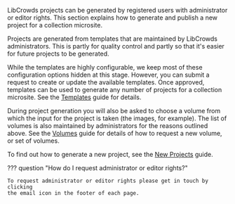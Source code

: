 LibCrowds projects can be generated by registered users with administrator or
editor rights. This section explains how to generate and publish a new project
for a collection microsite.

Projects are generated from templates that are maintained by LibCrowds
administrators. This is partly for quality control and partly so that it's
easier for future projects to be generated.

While the templates are highly configurable, we keep most of these
configuration options hidden at this stage. However, you can submit a request
to create or update the available templates. Once approved, templates can be
used to generate any number of projects for a collection microsite. See the
[Templates](/creating_projects/templates.md) guide for details.

During project generation you will also be asked to choose a volume from which
the input for the project is taken (the images, for example). The list of
volumes is also maintained by administrators for the reasons outlined above.
See the [Volumes](/creating_projects/volumes.md) guide for details of how
to request a new volume, or set of volumes.

To find out how to generate a new project, see the
[New Projects](/creating_projects/new.md) guide.

??? question "How do I request administrator or editor rights?"

    To request administrator or editor rights please get in touch by clicking
    the email icon in the footer of each page.
